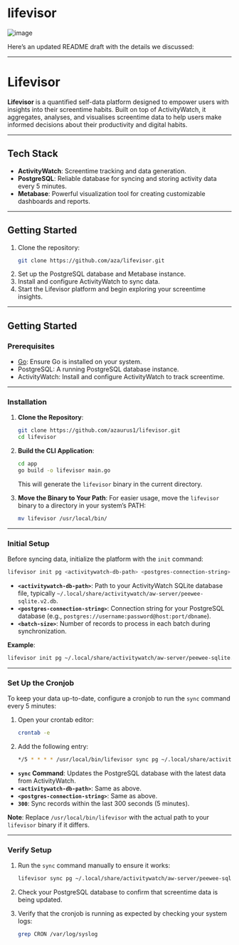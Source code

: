 # lifevisor

![image](https://github.com/user-attachments/assets/4db0d42b-9161-4476-9991-e97b6b5988fa)


Here’s an updated README draft with the details we discussed:  

---

# **Lifevisor**

**Lifevisor** is a quantified self-data platform designed to empower users with insights into their screentime habits. Built on top of ActivityWatch, it aggregates, analyses, and visualises screentime data to help users make informed decisions about their productivity and digital habits.
 
---

## **Tech Stack**
- **ActivityWatch**: Screentime tracking and data generation.
- **PostgreSQL**: Reliable database for syncing and storing activity data every 5 minutes.
- **Metabase**: Powerful visualization tool for creating customizable dashboards and reports.

---

## **Getting Started**
1. Clone the repository:
   ```bash
   git clone https://github.com/aza/lifevisor.git
   ```
2. Set up the PostgreSQL database and Metabase instance.
3. Install and configure ActivityWatch to sync data.
4. Start the Lifevisor platform and begin exploring your screentime insights.

---

## **Getting Started**

### **Prerequisites**
- [Go](https://go.dev/doc/install): Ensure Go is installed on your system.
- PostgreSQL: A running PostgreSQL database instance.
- ActivityWatch: Install and configure ActivityWatch to track screentime.

---

### **Installation**

1. **Clone the Repository**:
   ```bash
   git clone https://github.com/azaurus1/lifevisor.git
   cd lifevisor
   ```

2. **Build the CLI Application**:
   ```bash
   cd app
   go build -o lifevisor main.go
   ```
   This will generate the `lifevisor` binary in the current directory.

3. **Move the Binary to Your Path**:
   For easier usage, move the `lifevisor` binary to a directory in your system’s PATH:
   ```bash
   mv lifevisor /usr/local/bin/
   ```

---

### **Initial Setup**

Before syncing data, initialize the platform with the `init` command:

```bash
lifevisor init pg <activitywatch-db-path> <postgres-connection-string> <batch-size>
```

- **`<activitywatch-db-path>`**: Path to your ActivityWatch SQLite database file, typically `~/.local/share/activitywatch/aw-server/peewee-sqlite.v2.db`.
- **`<postgres-connection-string>`**: Connection string for your PostgreSQL database (e.g., `postgres://username:password@host:port/dbname`).
- **`<batch-size>`**: Number of records to process in each batch during synchronization.

**Example**:
```bash
lifevisor init pg ~/.local/share/activitywatch/aw-server/peewee-sqlite.v2.db postgres://postgres:postgres@192.168.0.131:30136/lifevisor 10000
```

---

### **Set Up the Cronjob**

To keep your data up-to-date, configure a cronjob to run the `sync` command every 5 minutes:

1. Open your crontab editor:
   ```bash
   crontab -e
   ```

2. Add the following entry:
   ```bash
   */5 * * * * /usr/local/bin/lifevisor sync pg ~/.local/share/activitywatch/aw-server/peewee-sqlite.v2.db postgres://postgres:postgres@192.168.0.131:30136/lifevisor 300
   ```

- **`sync` Command**: Updates the PostgreSQL database with the latest data from ActivityWatch.
- **`<activitywatch-db-path>`**: Same as above.
- **`<postgres-connection-string>`**: Same as above.
- **`300`**: Sync records within the last 300 seconds (5 minutes).

**Note**: Replace `/usr/local/bin/lifevisor` with the actual path to your `lifevisor` binary if it differs.

---

### **Verify Setup**

1. Run the `sync` command manually to ensure it works:
   ```bash
   lifevisor sync pg ~/.local/share/activitywatch/aw-server/peewee-sqlite.v2.db postgres://postgres:postgres@192.168.0.131:30136/lifevisor 300
   ```

2. Check your PostgreSQL database to confirm that screentime data is being updated.

3. Verify that the cronjob is running as expected by checking your system logs:
   ```bash
   grep CRON /var/log/syslog
   ```
